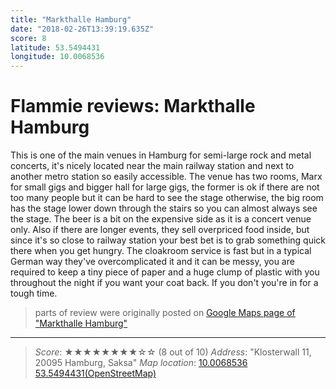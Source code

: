```yaml
---
title: "Markthalle Hamburg"
date: "2018-02-26T13:39:19.635Z"
score: 8
latitude: 53.5494431
longitude: 10.0068536
---
```

# Flammie reviews: Markthalle Hamburg

This is one of the main venues in Hamburg for semi-large rock and metal
concerts, it's nicely located near the main railway station and next to
another metro station so easily accessible. The venue has two rooms,
Marx for small gigs and bigger hall for large gigs, the former is ok
if there are not too many people but it can be hard to see the stage
otherwise, the big room has the stage lower down through the stairs so
you can almost always see the stage. The beer is a bit on the expensive
side as it is a concert venue only. Also if there are longer events,
they sell overpriced food inside, but since it's so close to railway
station your best bet is to grab something quick there when you get
hungry. The cloakroom service is fast but in a typical German way they've
overcomplicated it and it can be messy, you are required to keep a tiny
piece of paper and a huge clump  of plastic with you throughout the
night if you want your coat back. If you don't you're in for a tough time.

> parts of review were originally posted on [Google Maps page of
  "Markthalle Hamburg"](https://www.google.com/maps/place//data=!4m2!3m1!1s0x0:0x365024bdb07ac3a9)
---
> *Score*: ★★★★★★★★☆☆ (8 out of 10)
> *Address*: "Klosterwall 11, 20095 Hamburg, Saksa"
> *Map location*: [10.0068536 53.5494431(OpenStreetMap)](https://www.openstreetmap.org/?mlat=53.5494431&mlon=10.0068536&zoom=12)
